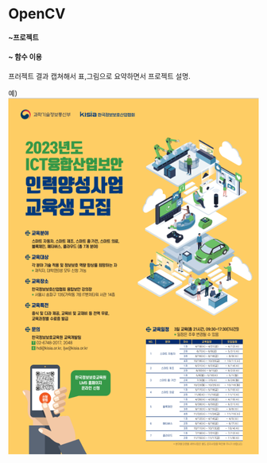 # OpenCV
#### ~프로젝트
#### ~ 함수 이용

프러젝트 결과 캡쳐해서
표,그림으로 요약하면서 프로젝트 설명. <br>


예)
<img src='images/융합포스터_시안2.png'>
